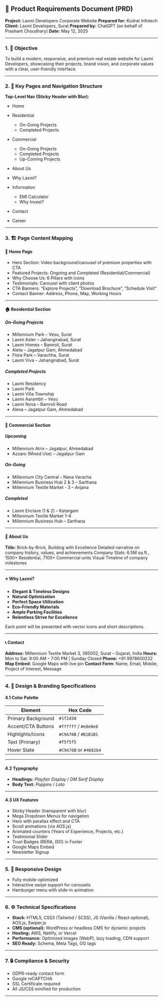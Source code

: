 ## 🧾 **Product Requirements Document (PRD)**

**Project:** Laxmi Developers Corporate Website
**Prepared for:** Kudrat Infotech
**Client:** Laxmi Developers, Surat
**Prepared by:** ChatGPT (on behalf of Prashant Choudhary)
**Date:** May 12, 2025

---

### 1. 🎯 **Objective**

To build a modern, responsive, and premium real estate website for Laxmi Developers, showcasing their projects, brand vision, and corporate values with a clear, user-friendly interface.

---

### 2. 🧩 **Key Pages and Navigation Structure**

**Top-Level Nav (Sticky Header with Blur):**

* Home
* Residential

  * On-Going Projects
  * Completed Projects
* Commercial

  * On-Going Projects
  * Completed Projects
  * Up-Coming Projects
* About Us
* Why Laxmi?
* Information

  * EMI Calculator
  * Why Invest?
* Contact
* Career

---

### 3. 🏗️ **Page Content Mapping**

#### 📍 Home Page

* Hero Section: Video background/carousel of premium properties with CTA
* Featured Projects: Ongoing and Completed (Residential/Commercial)
* Why Choose Us: 6 Pillars with icons
* Testimonials: Carousel with client photos
* CTA Banners: “Explore Projects”, “Download Brochure”, “Schedule Visit”
* Contact Banner: Address, Phone, Map, Working Hours

---

#### 🏠 Residential Section

##### On-Going Projects

* Millennium Park – Vesu, Surat
* Laxmi Aster – Jahangirabad, Surat
* Laxmi Homes – Bamroli, Surat
* Aleta – Jagatpur Gam, Ahmedabad
* Flora Park – Varachha, Surat
* Laxmi Viva – Jahangirabad, Surat

##### Completed Projects

* Laxmi Residency
* Laxmi Park
* Laxmi Villa Township
* Laxmi Aarambh – Vesu
* Laxmi Nova – Bamroli Road
* Alexa – Jagatpur Gam, Ahmedabad

---

#### 🏢 Commercial Section

##### Upcoming

* Millennium Atrix – Jagatpur, Ahmedabad
* Azzaro (Mixed Use) – Jagatpur Gam

##### On-Going

* Millennium City Central – Nana Varacha
* Millennium Business Hub 2 & 3 – Sarthana
* Millennium Textile Market - 3 – Anjana

##### Completed

* Laxmi Enclave (1 & 2) – Katargam
* Millennium Textile Market 1–4
* Millennium Business Hub – Sarthana

---

#### 🏢 About Us

**Title:** Brick-by-Brick, Building with Excellence
Detailed narrative on company history, values, and achievements
Company Stats: 6.5M sq.ft., 1500+ Residential, 7100+ Commercial units
Visual Timeline of company milestones

---

#### ⭐ Why Laxmi?

* **Elegant & Timeless Designs**
* **Natural Optimization**
* **Perfect Space Utilization**
* **Eco-Friendly Materials**
* **Ample Parking Facilities**
* **Relentless Strive for Excellence**

Each point will be presented with vector icons and short descriptions.

---

#### 📞 Contact

**Address:**
Millennium Textile Market 3, 395002, Surat – Gujarat, India
**Hours:**
Mon to Sat: 9:00 AM – 7:00 PM | Sunday Closed
**Phone:**
+91 9978600222
**Map Embed:** Google Maps with live pin
**Contact Form:** Name, Email, Mobile, Project of Interest, Message

---

### 4. 🎨 Design & Branding Specifications

#### 4.1 Color Palette

| Element            | Hex Code               |
| ------------------ | ---------------------- |
| Primary Background | `#1f2d3d`              |
| Accent/CTA Buttons | `#ffffff` / `#e8e8e8`  |
| Highlights/Icons   | `#C9A76B` / `#B1B1B1`  |
| Text (Primary)     | `#f5f5f5`              |
| Hover State        | `#C9A76B` or `#4682b4` |

---

#### 4.2 Typography

* **Headings:** *Playfair Display* / *DM Serif Display*
* **Body Text:** *Poppins* / *Lato*

---

#### 4.3 UX Features

* Sticky Header (transparent with blur)
* Mega Dropdown Menus for navigation
* Hero with parallax effect and CTA
* Scroll animations (via AOS.js)
* Animated counters (Years of Experience, Projects, etc.)
* Testimonial Slider
* Trust Badges (RERA, ISO) in Footer
* Google Maps Embed
* Newsletter Signup

---

### 5. 📱 Responsive Design

* Fully mobile-optimized
* Interactive swipe support for carousels
* Hamburger menu with slide-in animation

---

### 6. ⚙️ Technical Specifications

* **Stack:** HTML5, CSS3 (Tailwind / SCSS), JS (Vanilla / React optional), AOS.js, Swiper.js
* **CMS (optional):** WordPress or headless CMS for dynamic projects
* **Hosting:** AWS, Netlify, or Vercel
* **Performance:** Optimized images (WebP), lazy loading, CDN support
* **SEO Ready:** Schema, Meta Tags, OG tags

---

### 7. 🔒 Compliance & Security

* GDPR-ready contact form
* Google reCAPTCHA
* SSL Certificate required
* All JS/CSS minified for production

---